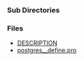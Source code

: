 ### Sub Directories ###
### Files ###
  * [DESCRIPTION](http://code.google.com/p/sdssidl/source/browse/trunk/pro/postgres/DESCRIPTION)
  * [postgres\_\_define.pro](http://code.google.com/p/sdssidl/source/browse/trunk/pro/postgres/postgres__define.pro)